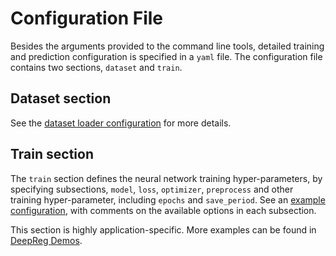 # Configuration File

Besides the arguments provided to the command line tools, detailed training and
prediction configuration is specified in a `yaml` file. The configuration file contains
two sections, `dataset` and `train`.

## Dataset section

See the [dataset loader configuration](dataset_loader.html) for more details.

## Train section

The `train` section defines the neural network training hyper-parameters, by specifying
subsections, `model`, `loss`, `optimizer`, `preprocess` and other training
hyper-parameter, including `epochs` and `save_period`. See an
[example configuration](https://github.com/DeepRegNet/DeepReg/blob/master/deepreg/config/unpaired_labeled_ddf.yaml),
with comments on the available options in each subsection.

This section is highly application-specific. More examples can be found in
[DeepReg Demos](../demo/introduction.html).
